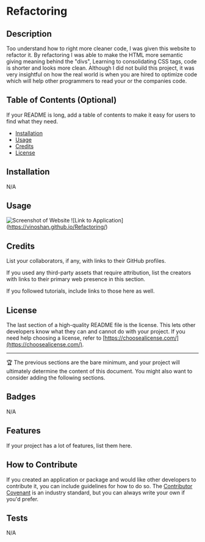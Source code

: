 # Refactoring

## Description

Too understand how to right more cleaner code, I was given this website to refactor it. By refactoring I was able to make the HTML more semantic giving meaning behind the "divs",
Learning to consolidating CSS tags, code is shorter and looks more clean. Although I did not build this project, it was very insightful on how the real world is when you are hired
to optimize code which will help other programmers to read your or the companies code.

## Table of Contents (Optional)

If your README is long, add a table of contents to make it easy for users to find what they need.

- [Installation](#installation)
- [Usage](#usage)
- [Credits](#credits)
- [License](#license)

## Installation

N/A

## Usage

![Screenshot of Website](./assets/images/screenshot.jpeg?raw=true "Screenshot")
![Link to Application] (https://vinoshan.github.io/Refactoring/)

## Credits

List your collaborators, if any, with links to their GitHub profiles.

If you used any third-party assets that require attribution, list the creators with links to their primary web presence in this section.

If you followed tutorials, include links to those here as well.

## License

The last section of a high-quality README file is the license. This lets other developers know what they can and cannot do with your project. If you need help choosing a license, refer to [https://choosealicense.com/](https://choosealicense.com/).

---

🏆 The previous sections are the bare minimum, and your project will ultimately determine the content of this document. You might also want to consider adding the following sections.

## Badges

N/A

## Features

If your project has a lot of features, list them here.

## How to Contribute

If you created an application or package and would like other developers to contribute it, you can include guidelines for how to do so. The [Contributor Covenant](https://www.contributor-covenant.org/) is an industry standard, but you can always write your own if you'd prefer.

## Tests

N/A
